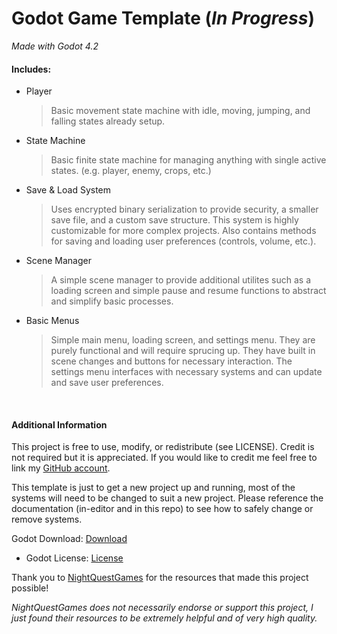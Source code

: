 # Godot Game Template (***In Progress***)

*Made with Godot 4.2*

#### Includes: 
- Player
  
  > Basic movement state machine with idle, moving, jumping, and falling states
  > already setup.
  
- State Machine
  
  > Basic finite state machine for managing anything with single active states.
  > (e.g. player, enemy, crops, etc.)
  
- Save &amp; Load System
  
  > Uses encrypted binary serialization to provide security, a smaller save file,
  > and a custom save structure. This system is highly customizable for more
  > complex projects. Also contains methods for saving and loading user
  > preferences (controls, volume, etc.).
  
- Scene Manager
  
  > A simple scene manager to provide additional utilites such as a loading screen
  > and simple pause and resume functions to abstract and simplify basic processes.

- Basic Menus
  > Simple main menu, loading screen, and settings menu. They are purely functional
  > and will require sprucing up. They have built in scene changes and buttons for
  > necessary interaction. The settings menu interfaces with necessary systems
  > and can update and save user preferences.
<br>

#### Additional Information

This project is free to use, modify, or redistribute (see LICENSE). Credit is not required but it is
appreciated. If you would like to credit me feel free to link my [GitHub account](https://github.com/LucksDev).

This template is just to get a new project up and running, most of the systems will need to be changed to suit a new project.
Please reference the documentation (in-editor and in this repo) to see how to safely change or remove systems.

Godot Download: [Download](godotengine.org/download)
- Godot License: [License](godotengine.org/license)

Thank you to [NightQuestGames](https://www.nightquestgames.com/ "Link to NighQuestGames' blog") for the resources that made this project possible!

*NightQuestGames does not necessarily endorse or support this project, I just found their resources to be extremely helpful
and of very high quality.*
